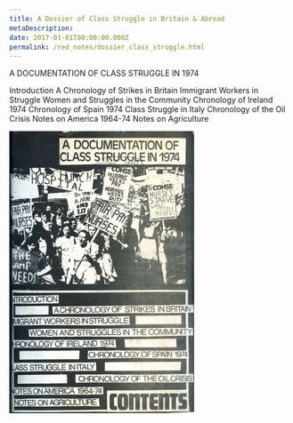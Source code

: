 ```yaml
---
title: A Dossier of Class Struggle in Britain & Abroad
metaDescription: 
date: 2017-01-01T00:00:00.000Z
permalink: /red_notes/dossier_class_struggle.html
---
```

A DOCUMENTATION OF CLASS STRUGGLE IN 1974

Introduction
A Chronology of Strikes in Britain
Immigrant Workers in Struggle
Women and Struggles in the Community
Chronology of Ireland 1974
Chronology of Spain 1974
Class Struggle in Italy
Chronology of the Oil Crisis
Notes on America 1964-74
Notes on Agriculture

![Front cover](/static/img/01-class-struggle-74-72dpi-sm.JPEG)